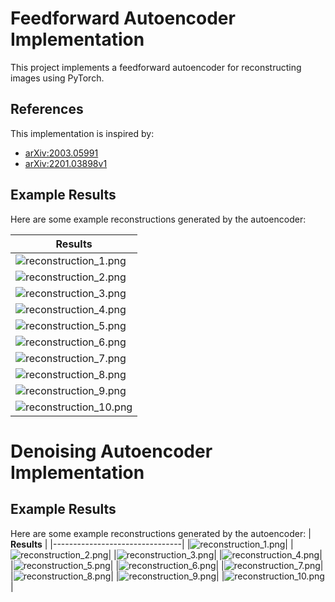 # Feedforward Autoencoder Implementation

This project implements a feedforward autoencoder for reconstructing images using PyTorch.

## References
This implementation is inspired by:
- [arXiv:2003.05991](https://arxiv.org/abs/2003.05991)
- [arXiv:2201.03898v1](https://arxiv.org/abs/2201.03898v1)

## Example Results
Here are some example reconstructions generated by the autoencoder:

| **Results**                    |
|--------------------------------|
|![reconstruction_1.png](output/reconstruction_1.png)| 
|![reconstruction_2.png](output/reconstruction_2.png)|
|![reconstruction_3.png](output/reconstruction_3.png)|
|![reconstruction_4.png](output/reconstruction_4.png)|
|![reconstruction_5.png](output/reconstruction_5.png)|
|![reconstruction_6.png](output/reconstruction_6.png)|
|![reconstruction_7.png](output/reconstruction_7.png)|
|![reconstruction_8.png](output/reconstruction_8.png)|
|![reconstruction_9.png](output/reconstruction_9.png)|
|![reconstruction_10.png](output/reconstruction_10.png)|

# Denoising Autoencoder Implementation
## Example Results
Here are some example reconstructions generated by the autoencoder:
| **Results**                    |
|--------------------------------|
|![reconstruction_1.png](denoising_output/reconstruction_1.png)| 
|![reconstruction_2.png](denoising_output/reconstruction_2.png)|
|![reconstruction_3.png](denoising_output/reconstruction_3.png)|
|![reconstruction_4.png](denoising_output/reconstruction_4.png)|
|![reconstruction_5.png](denoising_output/reconstruction_5.png)|
|![reconstruction_6.png](denoising_output/reconstruction_6.png)|
|![reconstruction_7.png](denoising_output/reconstruction_7.png)|
|![reconstruction_8.png](denoising_output/reconstruction_8.png)|
|![reconstruction_9.png](denoising_output/reconstruction_9.png)|
|![reconstruction_10.png](denoising_output/reconstruction_10.png)|

